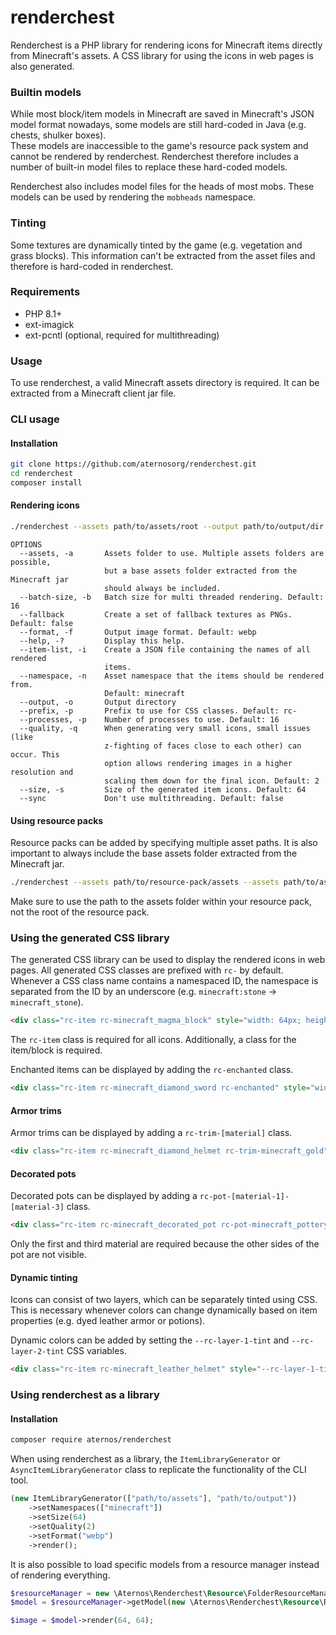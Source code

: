 # renderchest
Renderchest is a PHP library for rendering icons for Minecraft items directly from Minecraft's assets.
A CSS library for using the icons in web pages is also generated.

### Builtin models
While most block/item models in Minecraft are saved in Minecraft's JSON model format nowadays, some models are still hard-coded in Java (e.g. chests, shulker boxes).  
These models are inaccessible to the game's resource pack system and cannot be rendered by renderchest.
Renderchest therefore includes a number of built-in model files to replace these hard-coded models.

Renderchest also includes model files for the heads of most mobs.
These models can be used by rendering the `mobheads` namespace.

### Tinting
Some textures are dynamically tinted by the game (e.g. vegetation and grass blocks).
This information can't be extracted from the asset files and therefore is hard-coded in renderchest.

### Requirements
- PHP 8.1+
- ext-imagick
- ext-pcntl (optional, required for multithreading)

### Usage
To use renderchest, a valid Minecraft assets directory is required.
It can be extracted from a Minecraft client jar file.
### CLI usage
#### Installation
```bash
git clone https://github.com/aternosorg/renderchest.git
cd renderchest
composer install
```
#### Rendering icons
```bash
./renderchest --assets path/to/assets/root --output path/to/output/dir --namespace minecraft
```

```
OPTIONS
  --assets, -a       Assets folder to use. Multiple assets folders are possible,
                     but a base assets folder extracted from the Minecraft jar
                     should always be included.
  --batch-size, -b   Batch size for multi threaded rendering. Default: 16
  --fallback         Create a set of fallback textures as PNGs. Default: false
  --format, -f       Output image format. Default: webp
  --help, -?         Display this help.
  --item-list, -i    Create a JSON file containing the names of all rendered
                     items.
  --namespace, -n    Asset namespace that the items should be rendered from.
                     Default: minecraft
  --output, -o       Output directory
  --prefix, -p       Prefix to use for CSS classes. Default: rc-
  --processes, -p    Number of processes to use. Default: 16
  --quality, -q      When generating very small icons, small issues (like
                     z-fighting of faces close to each other) can occur. This
                     option allows rendering images in a higher resolution and
                     scaling them down for the final icon. Default: 2
  --size, -s         Size of the generated item icons. Default: 64
  --sync             Don't use multithreading. Default: false
```

#### Using resource packs
Resource packs can be added by specifying multiple asset paths.
It is also important to always include the base assets folder extracted from the Minecraft jar.
```bash
./renderchest --assets path/to/resource-pack/assets --assets path/to/assets/root --output path/to/output/dir --namespace minecraft
```
Make sure to use the path to the assets folder within your resource pack, not the root of the resource pack.

### Using the generated CSS library
The generated CSS library can be used to display the rendered icons in web pages.
All generated CSS classes are prefixed with `rc-` by default.
Whenever a CSS class name contains a namespaced ID, the namespace is separated from the ID by an underscore (e.g. `minecraft:stone` -> `minecraft_stone`).
```html
<div class="rc-item rc-minecraft_magma_block" style="width: 64px; height: 64px"></div>
```
The `rc-item` class is required for all icons.
Additionally, a class for the item/block is required.

Enchanted items can be displayed by adding the `rc-enchanted` class.
```html
<div class="rc-item rc-minecraft_diamond_sword rc-enchanted" style="width: 64px; height: 64px"></div>
```

#### Armor trims
Armor trims can be displayed by adding a `rc-trim-[material]` class.
```html
<div class="rc-item rc-minecraft_diamond_helmet rc-trim-minecraft_gold" style="width: 64px; height: 64px"></div>
```

#### Decorated pots
Decorated pots can be displayed by adding a `rc-pot-[material-1]-[material-3]` class.
```html
<div class="rc-item rc-minecraft_decorated_pot rc-pot-minecraft_pottery_shard_archer-minecraft_pottery_shard_arms_up" style="width: 64px; height: 64px"></div>
```
Only the first and third material are required because the other sides of the pot are not visible.

#### Dynamic tinting
Icons can consist of two layers, which can be separately tinted using CSS.
This is necessary whenever colors can change dynamically based on item properties (e.g. dyed leather armor or potions).

Dynamic colors can be added by setting the `--rc-layer-1-tint` and `--rc-layer-2-tint` CSS variables.
```html
<div class="rc-item rc-minecraft_leather_helmet" style="--rc-layer-1-tint: #b02e26;width: 64px; height: 64px"></div>
```

### Using renderchest as a library
#### Installation
```bash
composer require aternos/renderchest
```

When using renderchest as a library, the `ItemLibraryGenerator` or `AsyncItemLibraryGenerator` class to replicate the functionality of the CLI tool.
```php
(new ItemLibraryGenerator(["path/to/assets"], "path/to/output"))
    ->setNamespaces(["minecraft"])
    ->setSize(64)
    ->setQuality(2)
    ->setFormat("webp")
    ->render();
```

It is also possible to load specific models from a resource manager instead of rendering everything.
```php
$resourceManager = new \Aternos\Renderchest\Resource\FolderResourceManager(["path/to/assets"]);
$model = $resourceManager->getModel(new \Aternos\Renderchest\Resource\ResourceLocator("minecraft", "item/stone"));

$image = $model->render(64, 64);
```
